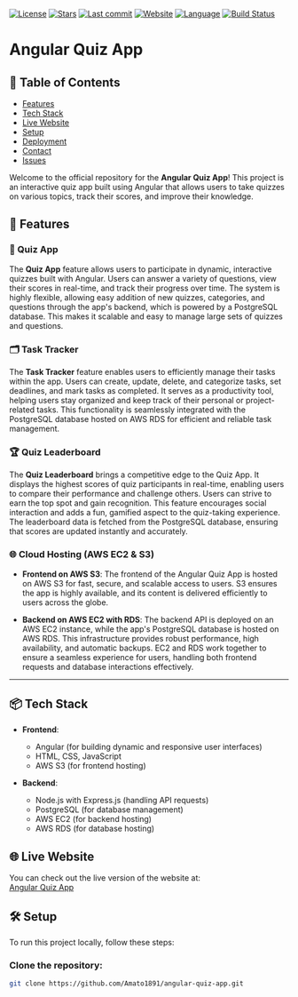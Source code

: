[![License](https://img.shields.io/badge/license-MIT-blue.svg)](https://github.com/Amato1891/angular-quiz-app/blob/main/LICENSE)
[![Stars](https://img.shields.io/github/stars/Amato1891/angular-quiz-app)](https://github.com/Amato1891/angular-quiz-app/stargazers)
[![Last commit](https://img.shields.io/github/last-commit/Amato1891/angular-quiz-app)](https://github.com/Amato1891/angular-quiz-app/commits/main)
[![Website](https://img.shields.io/website?url=https%3A%2F%2Fyour-website-url.com)](https://your-website-url.com)
[![Language](https://img.shields.io/github/languages/top/Amato1891/angular-quiz-app)](https://github.com/Amato1891/angular-quiz-app)
[![Build Status](https://img.shields.io/github/workflow/status/Amato1891/angular-quiz-app/CI)](https://github.com/Amato1891/angular-quiz-app/actions)
# Angular Quiz App

## 📑 Table of Contents
- [Features](#-features)
- [Tech Stack](#-tech-stack)
- [Live Website](#-live-website)
- [Setup](#-setup)
- [Deployment](#-deployment)
- [Contact](#-contact)
- [Issues](#-issues)

Welcome to the official repository for the **Angular Quiz App**! This project is an interactive quiz app built using Angular that allows users to take quizzes on various topics, track their scores, and improve their knowledge. 

## 🚀 Features

### 📝 Quiz App
The **Quiz App** feature allows users to participate in dynamic, interactive quizzes built with Angular. Users can answer a variety of questions, view their scores in real-time, and track their progress over time. The system is highly flexible, allowing easy addition of new quizzes, categories, and questions through the app's backend, which is powered by a PostgreSQL database. This makes it scalable and easy to manage large sets of quizzes and questions.

### 🗂️ Task Tracker
The **Task Tracker** feature enables users to efficiently manage their tasks within the app. Users can create, update, delete, and categorize tasks, set deadlines, and mark tasks as completed. It serves as a productivity tool, helping users stay organized and keep track of their personal or project-related tasks. This functionality is seamlessly integrated with the PostgreSQL database hosted on AWS RDS for efficient and reliable task management.

### 🏆 Quiz Leaderboard
The **Quiz Leaderboard** brings a competitive edge to the Quiz App. It displays the highest scores of quiz participants in real-time, enabling users to compare their performance and challenge others. Users can strive to earn the top spot and gain recognition. This feature encourages social interaction and adds a fun, gamified aspect to the quiz-taking experience. The leaderboard data is fetched from the PostgreSQL database, ensuring that scores are updated instantly and accurately.

### 🌐 Cloud Hosting (AWS EC2 & S3)
- **Frontend on AWS S3**: The frontend of the Angular Quiz App is hosted on AWS S3 for fast, secure, and scalable access to users. S3 ensures the app is highly available, and its content is delivered efficiently to users across the globe.
  
- **Backend on AWS EC2 with RDS**: The backend API is deployed on an AWS EC2 instance, while the app's PostgreSQL database is hosted on AWS RDS. This infrastructure provides robust performance, high availability, and automatic backups. EC2 and RDS work together to ensure a seamless experience for users, handling both frontend requests and database interactions effectively.

---

## 📦 Tech Stack
- **Frontend**: 
  - Angular (for building dynamic and responsive user interfaces)
  - HTML, CSS, JavaScript
  - AWS S3 (for frontend hosting)
  
- **Backend**:
  - Node.js with Express.js (handling API requests)
  - PostgreSQL (for database management)
  - AWS EC2 (for backend hosting)
  - AWS RDS (for database hosting)
  
## 🌐 Live Website
You can check out the live version of the website at:  
[Angular Quiz App](http://jims-angular-frontend.s3-website-us-east-1.amazonaws.com/)

## 🛠️ Setup
To run this project locally, follow these steps:

### Clone the repository:

```bash
git clone https://github.com/Amato1891/angular-quiz-app.git
